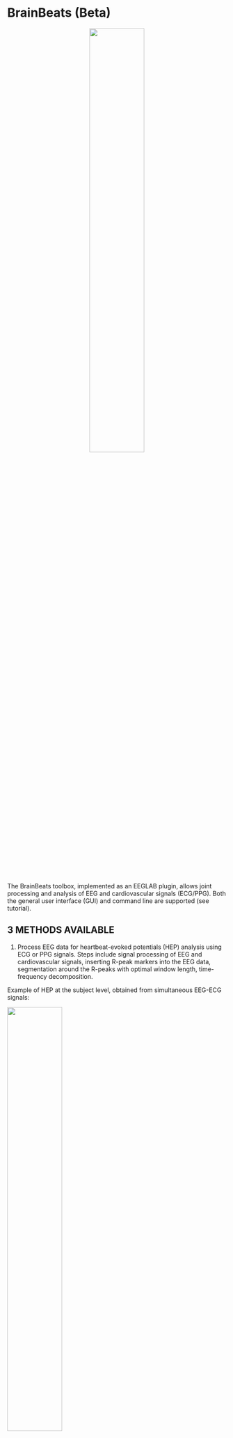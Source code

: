 <!-- <p align="center"> -->
# BrainBeats (Beta)
<!-- </p> -->

<p align="center" width="100%">
    <img width="50%" src="https://github.com/amisepa/BrainBeats/blob/v1.4/brainbeats_logo.png">
</p>

The BrainBeats toolbox, implemented as an EEGLAB plugin, allows joint processing and analysis of EEG and cardiovascular signals (ECG/PPG). Both the general user interface (GUI) and command line are supported (see tutorial). 

## 3 METHODS AVAILABLE

1) Process EEG data for heartbeat-evoked potentials (HEP) analysis using ECG or PPG signals. Steps include signal processing of EEG and cardiovascular signals, inserting R-peak markers into the EEG data, segmentation around the R-peaks with optimal window length, time-frequency decomposition.

Example of HEP at the subject level, obtained from simultaneous EEG-ECG signals:
<p width="100%">
    <img width="50%" src="https://github.com/amisepa/BrainBeats/blob/v1.4/figures/fig1.11.png"> 
</p>

Example of HEP at the subject level, obtained from simultaneous EEG-PPG signals:
<p width="100%">
    <img width="50%" src="https://github.com/amisepa/BrainBeats/blob/v1.4/figures/fig1.17.png">
</p>

2) Extract EEG and HRV features from continuous data in the time, frequency, and nonlinear domains. 
    - HRV time domain: SDNN, RMSSD, pNN50.
    - HRV frequency domain: VLF-power, ULF-power, LF-power, HF-power, LF:HF ratio, Total power. 
    - HRV nonlinear domain: Poincare, fuzzy entropy, fractal dimension, PRSA. 
    
    - EEG frequency domain: average band power (delta, theta, alpha, beta, gamma), individual alpha frequency (IAF), alpha asymmetry.
    - EEG nonlinear domain: fuzzy entropy, fractal dimension

Example of power spectral density (PSD) estimated from HRV and EEG data:
<p width="100%">
    <img width="50%" src="https://github.com/amisepa/BrainBeats/blob/v1.4/figures/fig2.4.png"> 
</p>

Example of EEG features extracted from sample dataset.
<p width="100%">
    <img width="50%" src="https://github.com/amisepa/BrainBeats/blob/v1.4/figures/fig2.5.png"> 
</p>

3) Remove heart components from EEG signals using ICA and ICLabel.
   
Example of extraction of cardiovascular components from EEG signals
<p width="100%">
    <img width="50%" src="https://github.com/amisepa/BrainBeats/blob/v1.4/figures/fig3.3.png"> 
</p>

## Tutorial

A sample dataset is provided and located in the "sample_data" folder. 

See the JoVE preprint for a step-by-step tutorial using the sample dataset: https://www.biorxiv.org/content/10.1101/2023.06.01.543272v1.full.pdf

